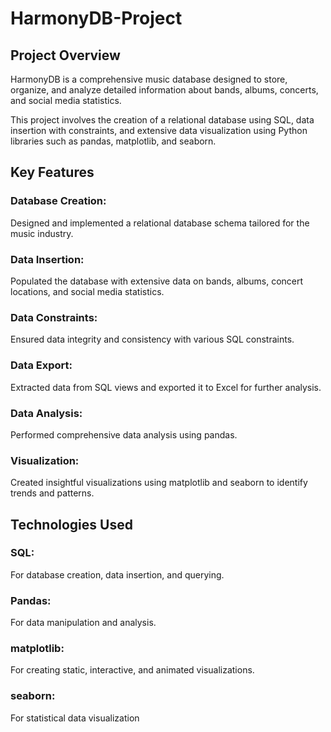 # HarmonyDB-Project
## Project Overview
HarmonyDB is a comprehensive music database designed to store, organize, and analyze detailed information about bands, albums, concerts, and social media statistics.

This project involves the creation of a relational database using SQL, data insertion with constraints, and extensive data visualization using Python libraries such as pandas, matplotlib, and seaborn.

## Key Features
### Database Creation:
  Designed and implemented a relational database schema tailored for the music industry.

### Data Insertion:
  Populated the database with extensive data on bands, albums, concert locations, and social media statistics.

### Data Constraints:
  Ensured data integrity and consistency with various SQL constraints.

### Data Export:
  Extracted data from SQL views and exported it to Excel for further analysis.

### Data Analysis:
  Performed comprehensive data analysis using pandas.

### Visualization:
  Created insightful visualizations using matplotlib and seaborn to identify trends and patterns.

## Technologies Used
### SQL:
  For database creation, data insertion, and querying.

### Pandas:
  For data manipulation and analysis.

### matplotlib:
For creating static, interactive, and animated visualizations.

### seaborn:
  For statistical data visualization
